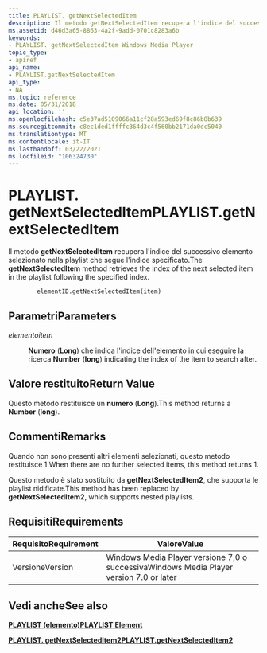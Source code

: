 ```yaml
---
title: PLAYLIST. getNextSelectedItem
description: Il metodo getNextSelectedItem recupera l'indice del successivo elemento selezionato nella playlist che segue l'indice specificato.
ms.assetid: d46d3a65-8863-4a2f-9add-0701c8283a6b
keywords:
- PLAYLIST. getNextSelectedItem Windows Media Player
topic_type:
- apiref
api_name:
- PLAYLIST.getNextSelectedItem
api_type:
- NA
ms.topic: reference
ms.date: 05/31/2018
api_location: ''
ms.openlocfilehash: c5e37ad5109066a11cf28a593ed69f8c86b8b639
ms.sourcegitcommit: c8ec1ded1ffffc364d3c4f560bb2171da0dc5040
ms.translationtype: MT
ms.contentlocale: it-IT
ms.lasthandoff: 03/22/2021
ms.locfileid: "106324730"
---
```

# <a name="playlistgetnextselecteditem"></a><span data-ttu-id="e399d-104">PLAYLIST. getNextSelectedItem</span><span class="sxs-lookup"><span data-stu-id="e399d-104">PLAYLIST.getNextSelectedItem</span></span>

<span data-ttu-id="e399d-105">Il metodo **getNextSelectedItem** recupera l'indice del successivo elemento selezionato nella playlist che segue l'indice specificato.</span><span class="sxs-lookup"><span data-stu-id="e399d-105">The **getNextSelectedItem** method retrieves the index of the next selected item in the playlist following the specified index.</span></span>

``` syntax
        elementID.getNextSelectedItem(item)
```

## <a name="parameters"></a><span data-ttu-id="e399d-106">Parametri</span><span class="sxs-lookup"><span data-stu-id="e399d-106">Parameters</span></span>

<dl> <dt>

<span data-ttu-id="e399d-107"><span id="item"></span><span id="ITEM"></span>*elemento*</span><span class="sxs-lookup"><span data-stu-id="e399d-107"><span id="item"></span><span id="ITEM"></span>*item*</span></span>
</dt> <dd>

<span data-ttu-id="e399d-108">**Numero** (**Long**) che indica l'indice dell'elemento in cui eseguire la ricerca.</span><span class="sxs-lookup"><span data-stu-id="e399d-108">**Number** (**long**) indicating the index of the item to search after.</span></span>

</dd> </dl>

## <a name="return-value"></a><span data-ttu-id="e399d-109">Valore restituito</span><span class="sxs-lookup"><span data-stu-id="e399d-109">Return Value</span></span>

<span data-ttu-id="e399d-110">Questo metodo restituisce un **numero** (**Long**).</span><span class="sxs-lookup"><span data-stu-id="e399d-110">This method returns a **Number** (**long**).</span></span>

## <a name="remarks"></a><span data-ttu-id="e399d-111">Commenti</span><span class="sxs-lookup"><span data-stu-id="e399d-111">Remarks</span></span>

<span data-ttu-id="e399d-112">Quando non sono presenti altri elementi selezionati, questo metodo restituisce 1.</span><span class="sxs-lookup"><span data-stu-id="e399d-112">When there are no further selected items, this method returns  1.</span></span>

<span data-ttu-id="e399d-113">Questo metodo è stato sostituito da **getNextSelectedItem2**, che supporta le playlist nidificate.</span><span class="sxs-lookup"><span data-stu-id="e399d-113">This method has been replaced by **getNextSelectedItem2**, which supports nested playlists.</span></span>

## <a name="requirements"></a><span data-ttu-id="e399d-114">Requisiti</span><span class="sxs-lookup"><span data-stu-id="e399d-114">Requirements</span></span>



| <span data-ttu-id="e399d-115">Requisito</span><span class="sxs-lookup"><span data-stu-id="e399d-115">Requirement</span></span> | <span data-ttu-id="e399d-116">Valore</span><span class="sxs-lookup"><span data-stu-id="e399d-116">Value</span></span> |
|--------------------|------------------------------------------------------|
| <span data-ttu-id="e399d-117">Versione</span><span class="sxs-lookup"><span data-stu-id="e399d-117">Version</span></span><br/> | <span data-ttu-id="e399d-118">Windows Media Player versione 7,0 o successiva</span><span class="sxs-lookup"><span data-stu-id="e399d-118">Windows Media Player version 7.0 or later</span></span><br/> |



## <a name="see-also"></a><span data-ttu-id="e399d-119">Vedi anche</span><span class="sxs-lookup"><span data-stu-id="e399d-119">See also</span></span>

<dl> <dt>

[<span data-ttu-id="e399d-120">**PLAYLIST (elemento)**</span><span class="sxs-lookup"><span data-stu-id="e399d-120">**PLAYLIST Element**</span></span>](playlist-element.md)
</dt> <dt>

[<span data-ttu-id="e399d-121">**PLAYLIST. getNextSelectedItem2**</span><span class="sxs-lookup"><span data-stu-id="e399d-121">**PLAYLIST.getNextSelectedItem2**</span></span>](playlist-getnextselecteditem2.md)
</dt> </dl>

 

 





